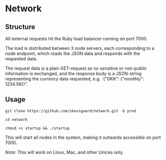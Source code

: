 Network
===

Structure
---

All external requests hit the Ruby load balancer running on port 7000.

The load is distributed between 3 node servers, each corresponding to a node endpoint, which reads the JSON data and responds with the requested data.

The request data is a plain GET-request as no sensitive or non-public information is exchanged, and the response body is a JSON-string representing the currency data requested, e.g. `{"DKK": {"monthly": 1234.56}}".

Usage
---

`git clone https://github.com/skovsgaard/network.git -b prod`

`cd network`

`chmod +x startup && ./startup`

This will start all nodes in the system, making it outwards accessible on port 7000.

*Note*: This will work on Linux, Mac, and other Unices only.
